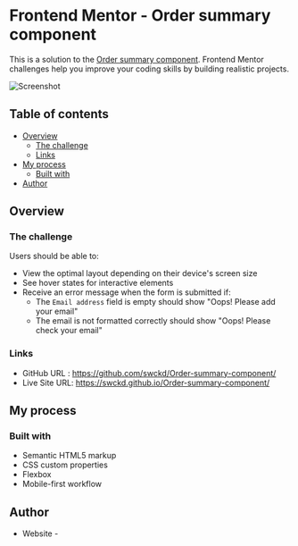 # Frontend Mentor - Order summary component

This is a solution to the [Order summary component](https://www.frontendmentor.io/challenges/order-summary-component-QlPmajDUj). Frontend Mentor challenges help you improve your coding skills by building realistic projects.

![Screenshot](https://github.com/swckd/Order-summary-component/blob/gh-pages/images/screenshot.png?raw=true)

## Table of contents

- [Overview](#overview)
  - [The challenge](#the-challenge)
  - [Links](#links)
- [My process](#my-process)
  - [Built with](#built-with)
- [Author](#author)

## Overview

### The challenge

Users should be able to:

- View the optimal layout depending on their device's screen size
- See hover states for interactive elements
- Receive an error message when the form is submitted if:
  - The `Email address` field is empty should show "Oops! Please add your email"
  - The email is not formatted correctly should show "Oops! Please check your email"

### Links

- GitHub URL : https://github.com/swckd/Order-summary-component/
- Live Site URL: https://swckd.github.io/Order-summary-component/

## My process

### Built with

- Semantic HTML5 markup
- CSS custom properties
- Flexbox
- Mobile-first workflow

## Author

- Website - 
